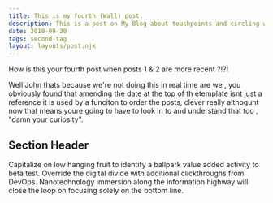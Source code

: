 ```yaml
---
title: This is my fourth (Wall) post.
description: This is a post on My Blog about touchpoints and circling wagons.
date: 2018-09-30
tags: second-tag
layout: layouts/post.njk
---
```

How is this your fourth post when posts 1 & 2 are more recent ?!?! 

Well John thats because we're not doing this in real time are we , you obviously found that amending the date at the top of th etemplate isnt just a reference it is used by a funciton to order the posts, clever really althoguht now that means youre going to have to look in to and understand that too , "damn your curiosity".

## Section Header

Capitalize on low hanging fruit to identify a ballpark value added activity to beta test. Override the digital divide with additional clickthroughs from DevOps. Nanotechnology immersion along the information highway will close the loop on focusing solely on the bottom line.

